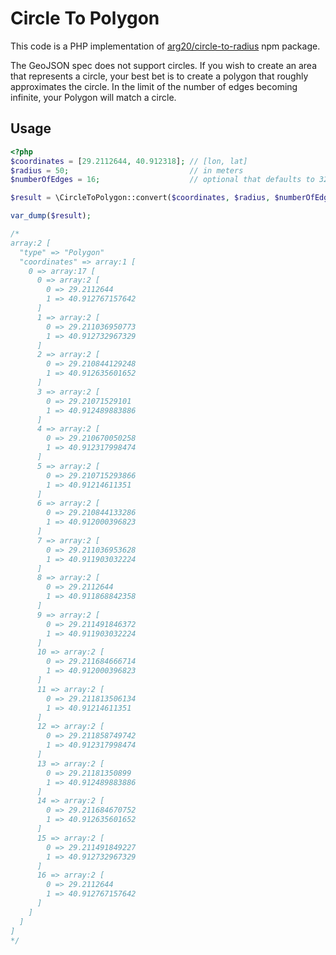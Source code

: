# Circle To Polygon

This code is a PHP implementation of [arg20/circle-to-radius](https://github.com/arg20/circle-to-radius) npm package.

The GeoJSON spec does not support circles. If you wish to create an area that represents a circle, your best bet is to create a polygon that roughly approximates the circle. In the limit of the number of edges becoming infinite, your Polygon will match a circle.

## Usage

```php
<?php
$coordinates = [29.2112644, 40.912318]; // [lon, lat]
$radius = 50;                           // in meters
$numberOfEdges = 16;                    // optional that defaults to 32

$result = \CircleToPolygon::convert($coordinates, $radius, $numberOfEdges);

var_dump($result);

/*
array:2 [
  "type" => "Polygon"
  "coordinates" => array:1 [
    0 => array:17 [
      0 => array:2 [
        0 => 29.2112644
        1 => 40.912767157642
      ]
      1 => array:2 [
        0 => 29.211036950773
        1 => 40.912732967329
      ]
      2 => array:2 [
        0 => 29.210844129248
        1 => 40.912635601652
      ]
      3 => array:2 [
        0 => 29.21071529101
        1 => 40.912489883886
      ]
      4 => array:2 [
        0 => 29.210670050258
        1 => 40.912317998474
      ]
      5 => array:2 [
        0 => 29.210715293866
        1 => 40.91214611351
      ]
      6 => array:2 [
        0 => 29.210844133286
        1 => 40.912000396823
      ]
      7 => array:2 [
        0 => 29.211036953628
        1 => 40.911903032224
      ]
      8 => array:2 [
        0 => 29.2112644
        1 => 40.911868842358
      ]
      9 => array:2 [
        0 => 29.211491846372
        1 => 40.911903032224
      ]
      10 => array:2 [
        0 => 29.211684666714
        1 => 40.912000396823
      ]
      11 => array:2 [
        0 => 29.211813506134
        1 => 40.91214611351
      ]
      12 => array:2 [
        0 => 29.211858749742
        1 => 40.912317998474
      ]
      13 => array:2 [
        0 => 29.21181350899
        1 => 40.912489883886
      ]
      14 => array:2 [
        0 => 29.211684670752
        1 => 40.912635601652
      ]
      15 => array:2 [
        0 => 29.211491849227
        1 => 40.912732967329
      ]
      16 => array:2 [
        0 => 29.2112644
        1 => 40.912767157642
      ]
    ]
  ]
]
*/
```
